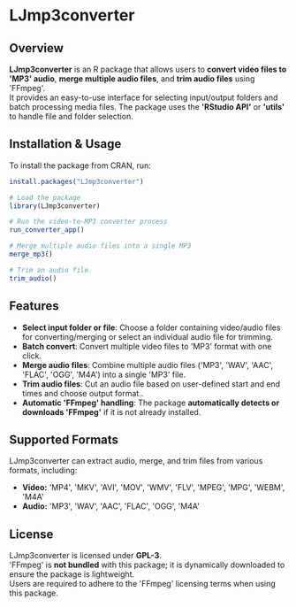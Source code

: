 # LJmp3converter

## Overview  
**LJmp3converter** is an R package that allows users to **convert video files to 'MP3' audio**, **merge multiple audio files**, and **trim audio files** using 'FFmpeg'.  
It provides an easy-to-use interface for selecting input/output folders and batch processing media files. The package uses the **'RStudio API'** or **'utils'** to handle file and folder selection.

## Installation & Usage  
To install the package from CRAN, run:  

```r
install.packages("LJmp3converter")

# Load the package
library(LJmp3converter)

# Run the video-to-MP3 converter process
run_converter_app()

# Merge multiple audio files into a single MP3
merge_mp3()

# Trim an audio file
trim_audio()
```

## Features  
- **Select input folder or file**: Choose a folder containing video/audio files for converting/merging or select an individual audio file for trimming.
- **Batch convert**: Convert multiple video files to 'MP3' format with one click.
- **Merge audio files**: Combine multiple audio files ('MP3', 'WAV', 'AAC', 'FLAC', 'OGG', 'M4A') into a single 'MP3' file.
- **Trim audio files**: Cut an audio file based on user-defined start and end times and choose output format..
- **Automatic 'FFmpeg' handling**: The package **automatically detects or downloads 'FFmpeg'** if it is not already installed.

## Supported Formats  
LJmp3converter can extract audio, merge, and trim files from various formats, including:  
- **Video:** 'MP4', 'MKV', 'AVI', 'MOV', 'WMV', 'FLV', 'MPEG', 'MPG', 'WEBM', 'M4A'  
- **Audio:** 'MP3', 'WAV', 'AAC', 'FLAC', 'OGG', 'M4A'  

## License  
LJmp3converter is licensed under **GPL-3**.  
'FFmpeg' is **not bundled** with this package; it is dynamically downloaded to ensure the package is lightweight.  
Users are required to adhere to the 'FFmpeg' licensing terms when using this package.

